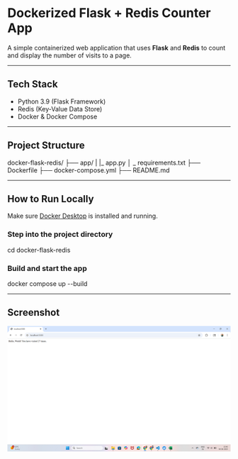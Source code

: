 # Dockerized Flask + Redis Counter App

A simple containerized web application that uses **Flask** and **Redis** to count and display the number of visits to a page.

---

## Tech Stack

-  Python 3.9 (Flask Framework)
-  Redis (Key-Value Data Store)
-  Docker & Docker Compose

---

## Project Structure

docker-flask-redis/
├── app/
|    |_ app.py
│     _ requirements.txt
├── Dockerfile
├── docker-compose.yml
├── README.md

---

## How to Run Locally

Make sure [Docker Desktop](https://www.docker.com/products/docker-desktop/) is installed and running.

### Step into the project directory
cd docker-flask-redis

### Build and start the app
docker compose up --build

---

## Screenshot
![alt text](visit_counter.png)